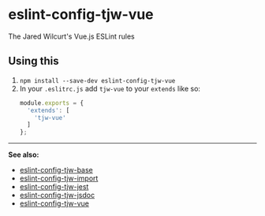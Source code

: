 # eslint-config-tjw-vue

The Jared Wilcurt's Vue.js ESLint rules


## Using this

1. `npm install --save-dev eslint-config-tjw-vue`
1. In your `.eslitrc.js` add `tjw-vue` to your `extends` like so:
    ```js
    module.exports = {
      'extends': [
        'tjw-vue'
      ]
    };
    ```


* * *


**See also:**

* [eslint-config-tjw-base](https://github.com/tjw-lint/eslint-config-tjw-base)
* [eslint-config-tjw-import](https://github.com/tjw-lint/eslint-config-tjw-import)
* [eslint-config-tjw-jest](https://github.com/tjw-lint/eslint-config-tjw-jest)
* [eslint-config-tjw-jsdoc](https://github.com/tjw-lint/eslint-config-tjw-jsdoc)
* [eslint-config-tjw-vue](https://github.com/tjw-lint/eslint-config-tjw-vue)
